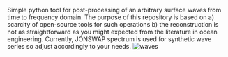 Simple python tool for post-processing of an arbitrary surface waves from time to frequency domain. The purpose of this repository is  based on a) scarcity of open-source tools for such operations b) the reconstruction is not as straightforward as you might expected from the literature in ocean engineering. Currently, JONSWAP spectrum is used for synthetic wave series so adjust accordingly to your needs.
![waves](https://github.com/user-attachments/assets/4127f508-1938-4d20-bdd8-f9c61b36da8e)
